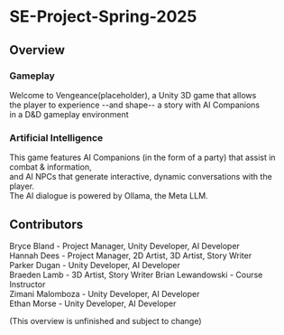 # SE-Project-Spring-2025
## Overview
  ### Gameplay
  Welcome to Vengeance(placeholder), a Unity 3D game that  allows  
  the player to experience --and shape-- a story with AI Companions  
  in a D&D gameplay environment
  ### Artificial Intelligence
  This game features AI Companions (in the form of a party) that assist in combat & information,  
  and AI NPCs that generate interactive, dynamic conversations with the player.  
  The AI dialogue is powered by Ollama, the Meta LLM.  

## Contributors
  Bryce Bland - Project Manager, Unity Developer, AI Developer  
  Hannah Dees - Project Manager, 2D Artist, 3D Artist, Story Writer  
  Parker Dugan - Unity Developer, AI Developer    
  Braeden Lamb - 3D Artist, Story Writer
  Brian Lewandowski - Course Instructor   
  Zimani Malomboza -   Unity Developer, AI Developer  
  Ethan Morse - Unity Developer, AI Developer  

(This overview is unfinished and subject to change)
